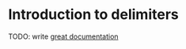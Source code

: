 # Introduction to delimiters

TODO: write [great documentation](http://jacobian.org/writing/what-to-write/)

